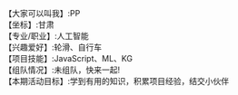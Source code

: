 【大家可以叫我】:PP  
【坐标】:甘肃  
【专业/职业】:人工智能  
【兴趣爱好】:轮滑、自行车  
【项目技能】:JavaScript、ML、KG  
【组队情况】:未组队，快来一起!   
【本期活动目标】:学到有用的知识，积累项目经验，结交小伙伴  